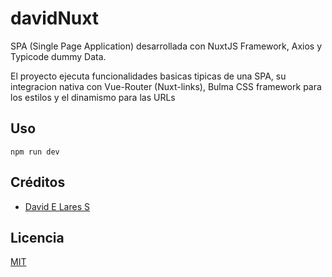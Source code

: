 # davidNuxt

SPA (Single Page Application) desarrollada con NuxtJS Framework, Axios y Typicode dummy Data.

El proyecto ejecuta funcionalidades basicas tipicas de una SPA, su integracion nativa con Vue-Router (Nuxt-links), Bulma CSS framework para los estilos y el dinamismo para las URLs

## Uso

`npm run dev`

## Créditos
- [David E Lares S](https://twitter.com/@davidlares3)

## Licencia

[MIT](https://opensource.org/licenses/MIT)
